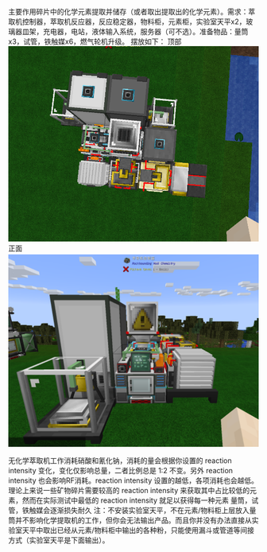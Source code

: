 主要作用碎片中的化学元素提取并储存（或者取出提取出的化学元素）。需求：萃取机控制器，萃取机反应器，反应稳定器，物料柜，元素柜，实验室天平x2，玻璃器皿架，充电器，电站，液体输入系统，服务器（可不选）。准备物品：量筒x3，试管，铁触媒x6，燃气轮机升级。
摆放如下：
 顶部
![Example](顶部.png)
正面
![Example](正面.png)

无化学萃取机工作消耗硝酸和氰化钠，消耗的量会根据你设置的 reaction intensity 变化，变化仅影响总量，二者比例总是 1:2 不变。另外 reaction intensity 也会影响RF消耗。reaction intensity 设置的越低，各项消耗也会越低。理论上来说一些矿物碎片需要较高的 reaction intensity 来获取其中占比较低的元素，然而在实际测试中最低的 reaction intensity 就足以获得每一种元素
    量筒，试管，铁触媒会逐渐损失耐久
  注：不安装实验室天平，不在元素/物料柜上层放入量筒并不影响化学提取机的工作，但你会无法输出产品。而且你并没有办法直接从实验室天平中取出已经从元素/物料柜中输出的各种粉，只能使用漏斗或管道等间接方式（实验室天平是下面输出）。